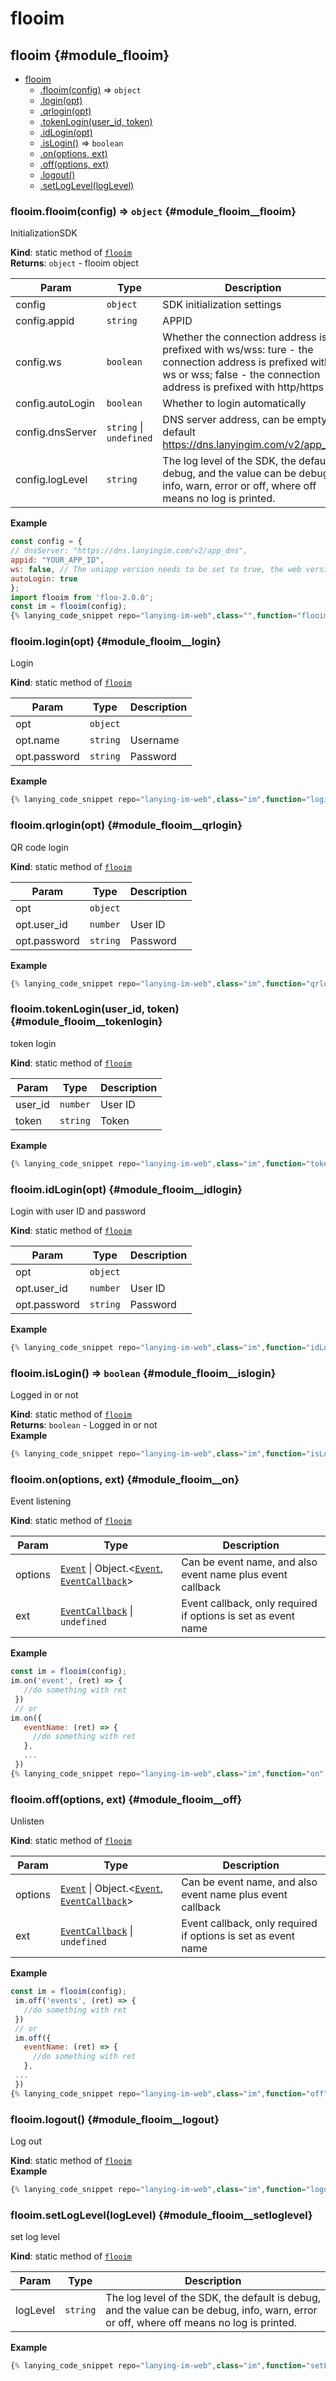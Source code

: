 # flooim
## flooim {#module_flooim}

* [flooim](#module_flooim)
    * [.flooim(config)](#module_flooim__flooim) ⇒ <code>object</code>
    * [.login(opt)](#module_flooim__login)
    * [.qrlogin(opt)](#module_flooim__qrlogin)
    * [.tokenLogin(user_id, token)](#module_flooim__tokenlogin)
    * [.idLogin(opt)](#module_flooim__idlogin)
    * [.isLogin()](#module_flooim__islogin) ⇒ <code>boolean</code>
    * [.on(options, ext)](#module_flooim__on)
    * [.off(options, ext)](#module_flooim__off)
    * [.logout()](#module_flooim__logout)
    * [.setLogLevel(logLevel)](#module_flooim__setloglevel)

### flooim.flooim(config) ⇒ <code>object</code> {#module_flooim__flooim}
InitializationSDK

**Kind**: static method of [<code>flooim</code>](#module_flooim)  
**Returns**: <code>object</code> - flooim object  

| Param | Type | Description |
| --- | --- | --- |
| config | <code>object</code> | SDK initialization settings |
| config.appid | <code>string</code> | APPID |
| config.ws | <code>boolean</code> | Whether the connection address is prefixed with ws/wss: ture - the connection address is prefixed with ws or wss; false - the connection address is prefixed with http/https |
| config.autoLogin | <code>boolean</code> | Whether to login automatically |
| config.dnsServer | <code>string</code> &#124; <code>undefined</code> | DNS server address, can be empty, default https://dns.lanyingim.com/v2/app_dns |
| config.logLevel | <code>string</code> | The log level of the SDK, the default is debug, and the value can be debug, info, warn, error or off, where off means no log is printed. |

**Example**  
```js
const config = {
// dnsServer: "https://dns.lanyingim.com/v2/app_dns",
appid: "YOUR_APP_ID",
ws: false, // The uniapp version needs to be set to true, the web version needs to be set to false
autoLogin: true
};
import flooim from 'floo-2.0.0';
const im = flooim(config);
{% lanying_code_snippet repo="lanying-im-web",class="",function="flooim" %}{% endlanying_code_snippet %}
```
### flooim.login(opt) {#module_flooim__login}
Login

**Kind**: static method of [<code>flooim</code>](#module_flooim)  

| Param | Type | Description |
| --- | --- | --- |
| opt | <code>object</code> |  |
| opt.name | <code>string</code> | Username |
| opt.password | <code>string</code> | Password |

**Example**  
```js
{% lanying_code_snippet repo="lanying-im-web",class="im",function="login" %}{% endlanying_code_snippet %}
```
### flooim.qrlogin(opt) {#module_flooim__qrlogin}
QR code login

**Kind**: static method of [<code>flooim</code>](#module_flooim)  

| Param | Type | Description |
| --- | --- | --- |
| opt | <code>object</code> |  |
| opt.user_id | <code>number</code> | User ID |
| opt.password | <code>string</code> | Password |

**Example**  
```js
{% lanying_code_snippet repo="lanying-im-web",class="im",function="qrlogin" %}{% endlanying_code_snippet %}
```
### flooim.tokenLogin(user_id, token) {#module_flooim__tokenlogin}
token login

**Kind**: static method of [<code>flooim</code>](#module_flooim)  

| Param | Type | Description |
| --- | --- | --- |
| user_id | <code>number</code> | User ID |
| token | <code>string</code> | Token |

**Example**  
```js
{% lanying_code_snippet repo="lanying-im-web",class="im",function="tokenLogin" %}{% endlanying_code_snippet %}
```
### flooim.idLogin(opt) {#module_flooim__idlogin}
Login with user ID and password

**Kind**: static method of [<code>flooim</code>](#module_flooim)  

| Param | Type | Description |
| --- | --- | --- |
| opt | <code>object</code> |  |
| opt.user_id | <code>number</code> | User ID |
| opt.password | <code>string</code> | Password |

**Example**  
```js
{% lanying_code_snippet repo="lanying-im-web",class="im",function="idLogin" %}{% endlanying_code_snippet %}
```
### flooim.isLogin() ⇒ <code>boolean</code> {#module_flooim__islogin}
Logged in or not

**Kind**: static method of [<code>flooim</code>](#module_flooim)  
**Returns**: <code>boolean</code> - Logged in or not  
**Example**  
```js
{% lanying_code_snippet repo="lanying-im-web",class="im",function="isLogin" %}{% endlanying_code_snippet %}
```
### flooim.on(options, ext) {#module_flooim__on}
Event listening

**Kind**: static method of [<code>flooim</code>](#module_flooim)  

| Param | Type | Description |
| --- | --- | --- |
| options | [<code>Event</code>](types.md#module_types__event) &#124; Object.&lt;[<code>Event</code>](types.md#module_types__event), [<code>EventCallback</code>](types.md#module_types__eventcallback)&gt; | Can be event name, and also event name plus event callback |
| ext | [<code>EventCallback</code>](types.md#module_types__eventcallback) &#124; <code>undefined</code> | Event callback, only required if options is set as event name |

**Example**  
```js
const im = flooim(config);
im.on('event', (ret) => {
   //do something with ret
 })
 // or
im.on({
   eventName: (ret) => {
     //do something with ret
   },
   ...
 })
{% lanying_code_snippet repo="lanying-im-web",class="im",function="on" %}{% endlanying_code_snippet %}
```
### flooim.off(options, ext) {#module_flooim__off}
Unlisten

**Kind**: static method of [<code>flooim</code>](#module_flooim)  

| Param | Type | Description |
| --- | --- | --- |
| options | [<code>Event</code>](types.md#module_types__event) &#124; Object.&lt;[<code>Event</code>](types.md#module_types__event), [<code>EventCallback</code>](types.md#module_types__eventcallback)&gt; | Can be event name, and also event name plus event callback |
| ext | [<code>EventCallback</code>](types.md#module_types__eventcallback) &#124; <code>undefined</code> | Event callback, only required if options is set as event name |

**Example**  
```js
const im = flooim(config);
 im.off('events', (ret) => {
   //do something with ret
 })
 // or
 im.off({
   eventName: (ret) => {
     //do something with ret
   },
 ...
 })
{% lanying_code_snippet repo="lanying-im-web",class="im",function="off" %}{% endlanying_code_snippet %}
```
### flooim.logout() {#module_flooim__logout}
Log out

**Kind**: static method of [<code>flooim</code>](#module_flooim)  
**Example**  
```js
{% lanying_code_snippet repo="lanying-im-web",class="im",function="logout" %}{% endlanying_code_snippet %}
```
### flooim.setLogLevel(logLevel) {#module_flooim__setloglevel}
set log level

**Kind**: static method of [<code>flooim</code>](#module_flooim)  

| Param | Type | Description |
| --- | --- | --- |
| logLevel | <code>string</code> | The log level of the SDK, the default is debug, and the value can be debug, info, warn, error or off, where off means no log is printed. |

**Example**  
```js
{% lanying_code_snippet repo="lanying-im-web",class="im",function="setLogLevel" %}{% endlanying_code_snippet %}
```
